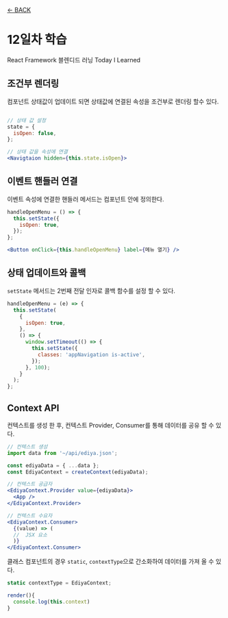 [← BACK](./README.md)

# 12일차 학습

React Framework 블렌디드 러닝 Today I Learned

## 조건부 렌더링

컴포넌트 상태값이 업데이트 되면 상태값에 연결된 속성을 조건부로 렌더링 할수 있다.

```jsx

// 상태 값 설정
state = {
  isOpen: false,
};

// 상태 값을 속성에 연결
<Navigtaion hidden={this.state.isOpen}>
```

## 이벤트 핸들러 연결

이벤트 속성에 연결한 핸들러 메서드는 컴포넌트 안에 정의한다.

```jsx
handleOpenMenu = () => {
  this.setState({
    isOpen: true,
  });
};

<Button onClick={this.handleOpenMenu} label={메뉴 열기} />
```

## 상태 업데이트와 콜백

`setState` 메서드는 2번째 전달 인자로 콜백 함수를 설정 할 수 있다.

```jsx
handleOpenMenu = (e) => {
  this.setState(
    {
      isOpen: true,
    },
    () => {
      window.setTimeout(() => {
        this.setState({
          classes: 'appNavigation is-active',
        });
      }, 100);
    }
  );
};
```

## Context API

컨텍스트를 생성 한 후, 컨텍스트 Provider, Consumer를 통해 데이터를 공유 할 수 있다.

```jsx
// 컨텍스트 생성
import data from '~/api/ediya.json';

const ediyaData = { ...data };
const EdiyaContext = createContext(ediyaData);
```

```jsx
// 컨텍스트 공급자
<EdiyaContext.Provider value={ediyaData}>
  <App />
</EdiyaContext.Provider>
```

```jsx
// 컨텍스트 수요자
<EdiyaContext.Consumer>
  {(value) => (
  //  JSX 요소
  )}
</EdiyaContext.Consumer>
```

클래스 컴포넌트의 경우 `static`, `contextType`으로 간소화하여 데이터를 가져 올 수 있다.

```jsx
static contextType = EdiyaContext;

render(){
  console.log(this.context)
}

```
